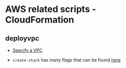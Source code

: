 # AWS related scripts - CloudFormation

## deployvpc

- [Specify a VPC](https://docs.aws.amazon.com/AWSCloudFormation/latest/UserGuide/aws-resource-ec2-vpc.html)

- `create-stack` has many flags that can be found [here](https://docs.aws.amazon.com/cli/latest/reference/cloudformation/create-stack.html)
